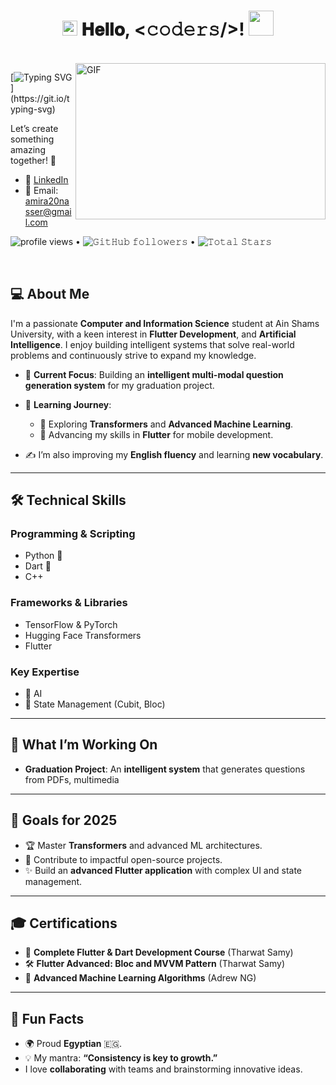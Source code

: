 <h1 align="center">
  <img src="https://github.com/JayantGoel001/JayantGoel001/blob/master/GIF/Earth.gif" width="24px"/>
  𝐇𝐞𝐥𝐥𝐨, &lt;𝚌𝚘𝚍𝚎𝚛𝚜/&gt;!
  <img src="https://github.com/JayantGoel001/JayantGoel001/blob/master/GIF/Hi.gif" width="40px" />
</h1>

<br/>
<img align="right" height="250" width="400" alt="GIF" src="https://media0.giphy.com/media/v1.Y2lkPTc5MGI3NjExZng5bGM4anh4MjNheW5peDhtdjB5c2dsZGxtajRra2E2ZzZqbGJqYSZlcD12MV9pbnRlcm5hbF9naWZfYnlfaWQmY3Q9Zw/xFkgeu7dhfgqqxJqmj/giphy.gif"/>


[![Typing SVG](https://readme-typing-svg.herokuapp.com?font=Architects+Daughter&color=7a375d&size=35&lines=Hey!+It's+Amira!;I'm+a+mobile+app+developer...)](https://git.io/typing-svg)

Let’s create something amazing together! 💫  

- 💼 [LinkedIn](https://www.linkedin.com/in/amira-nasser-sayed/)  
- 📧 Email: amira20nasser@gmail.com

<p align="left">
  <img alt = "profile views" src="https://komarev.com/ghpvc/?username=amira20nasser&style=flat&color=blue"/> •
  <img alt="𝙶𝚒𝚝𝙷𝚞𝚋 𝚏𝚘𝚕𝚕𝚘𝚠𝚎𝚛𝚜" src="https://img.shields.io/github/followers/amira20nasser?label=Followers&style=social"/> •
  <img src="https://img.shields.io/github/stars/amira20nasser?label=Stars" alt="𝚃𝚘𝚝𝚊𝚕 𝚂𝚝𝚊𝚛𝚜"/> 
<!--   <a href="https://github.com/sponsors/amira20nasser"><img src="https://img.shields.io/static/v1?label=Sponsor&message=%E2%9D%A4&logo=GitHub&color=%23fe8e86"/></a> -->
</p>

<br/>

## 💻 **About Me**  
I'm a passionate **Computer and Information Science** student at Ain Shams University, with a keen interest in **Flutter Development**, and **Artificial Intelligence**. I enjoy building intelligent systems that solve real-world problems and continuously strive to expand my knowledge.  

- 🌟 **Current Focus**: Building an **intelligent multi-modal question generation system** for my graduation project.
  
- 🌱 **Learning Journey**:  
  - 🌟 Exploring **Transformers** and **Advanced Machine Learning**.  
  - 📱 Advancing my skills in **Flutter** for mobile development.  
- ✍️ I’m also improving my **English fluency** and learning **new vocabulary**.  

---

## 🛠️ **Technical Skills**  

### **Programming & Scripting**  
- Python 🐍  
- Dart 🎯  
- C++   

### **Frameworks & Libraries**  
- TensorFlow & PyTorch  
- Hugging Face Transformers  
- Flutter  

### **Key Expertise**
- 🧠 AI  
- 📱 State Management (Cubit, Bloc)  

---

## 🚀 **What I’m Working On**  
- **Graduation Project**: An **intelligent system** that generates questions from PDFs, multimedia
  
---

## 🌱 **Goals for 2025**  
- 🏆 Master **Transformers** and advanced ML architectures.  
- 🌟 Contribute to impactful open-source projects.  
- ✨ Build an **advanced Flutter application** with complex UI and state management.  

---

## 🎓 **Certifications**  
- 🎯 **Complete Flutter & Dart Development Course** (Tharwat Samy)  
- 🛠️ **Flutter Advanced: Bloc and MVVM Pattern** (Tharwat Samy)  
- 🤖 **Advanced Machine Learning Algorithms** (Adrew NG)
---

## 🎨 **Fun Facts**  
- 🌍 Proud **Egyptian** 🇪🇬.  
- 💡 My mantra: **“Consistency is key to growth.”**  
- I love **collaborating** with teams and brainstorming innovative ideas.  
